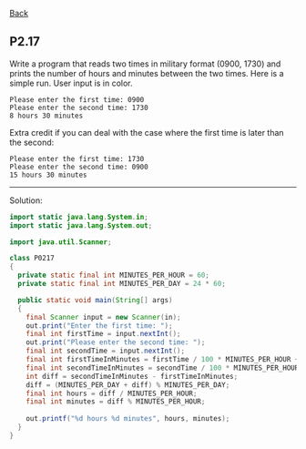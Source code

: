 [Back](../README.md)

## P2.17

Write a program that reads two times in military format (0900, 1730) and prints the number of hours and minutes between the two times. Here is a simple run. User input is in color.

```
Please enter the first time: 0900
Please enter the second time: 1730
8 hours 30 minutes
```

Extra credit if you can deal with the case where the first time is later than the second:

```
Please enter the first time: 1730
Please enter the second time: 0900
15 hours 30 minutes
```

---

Solution:

```java
import static java.lang.System.in;
import static java.lang.System.out;

import java.util.Scanner;

class P0217 
{
  private static final int MINUTES_PER_HOUR = 60;
  private static final int MINUTES_PER_DAY = 24 * 60;

  public static void main(String[] args) 
  {
    final Scanner input = new Scanner(in);
    out.print("Enter the first time: ");
    final int firstTime = input.nextInt();
    out.print("Please enter the second time: ");
    final int secondTime = input.nextInt();
    final int firstTimeInMinutes = firstTime / 100 * MINUTES_PER_HOUR + firstTime % 100;
    final int secondTimeInMinutes = secondTime / 100 * MINUTES_PER_HOUR + secondTime % 100;
    int diff = secondTimeInMinutes - firstTimeInMinutes;
    diff = (MINUTES_PER_DAY + diff) % MINUTES_PER_DAY;
    final int hours = diff / MINUTES_PER_HOUR;
    final int minutes = diff % MINUTES_PER_HOUR;
    
    out.printf("%d hours %d minutes", hours, minutes);
  }
}
```